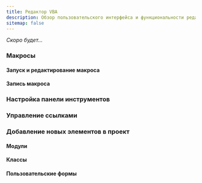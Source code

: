 ```yaml
---
title: Редактор VBA
description: Обзор пользовательского интерфейса и функциональности редактора VBA
sitemap: false
---
```

*Скоро будет...*

### Макросы

#### Запуск и редактирование макроса
#### Запись макроса

### Настройка панели инструментов
### Управление ссылками

### Добавление новых элементов в проект
#### Модули
#### Классы
#### Пользовательские формы
